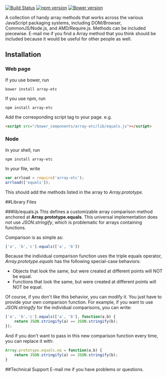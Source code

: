 [![Build Status](https://travis-ci.org/dicksont/array-etc.svg?branch=master)](https://travis-ci.org/dicksont/array-etc)
[![npm version](https://badge.fury.io/js/array-etc.svg)](http://badge.fury.io/js/array-etc)
[![Bower version](https://badge.fury.io/bo/array-etc.svg)](http://badge.fury.io/bo/array-etc)

A collection of handy array methods that works across the various JavaScript packaging systems, including DOM/Browser, CommonJS/Node.js, and AMD/Require.js.
Methods can be included piecewise. E-mail me if you find a Array method that you think should be included because it would be useful for other people as well.


## Installation
### Web page
If you use bower, run
```
bower install array-etc
```

If you use npm, run
```
npm install array-etc
```

Add the corresponding script tag to your page. e.g.

```html
<script src="/bower_components/array-etc/lib/equals.js"></script>
```

### Node
In your shell, run
```shell
npm install array-etc
```

In your file, write
```javascript
var arrload = require('array-etc');
arrload(['equals']);
```

This should add the methods listed in the array to *Array.prototype*.

##Library Files

###lib/equals.js
This defines a customizable array comparison method anchored at **Array.prototype.equals**. This universal implementation does not use *JSON.stringify*, which is problematic for arrays containing functions.

Comparison is as simple as:
```javascript
['a', 'b','c'].equals(['a', 'b'])
```

Because the individual comparison function uses the triple equals operator, *Array.prototype.equals* has the following special-case behaviors:
- Objects that look the same, but were created at different points will NOT be equal.
- Functions that look the same, but were created at different points will NOT be equal.

Of course, if you don't like this behavior, you can modify it. You just have to provide your own comparison function. For example, if you want to use *JSON.stringify* for the individual comparisons, you can write:

```javascript
['a', 'b','c'].equals(['a', 'b'], function(a,b) {
    return JSON.stringify(a) == JSON.stringify(b);
});
```

And if you don't want to pass in this new comparison function every time, you can replace it with:

```javascript
Array.prototype.equals.eq = function(a,b) {
    return JSON.stringify(a) == JSON.stringify(b);
}
```

##Technical Support
E-mail me if you have problems or questions.
